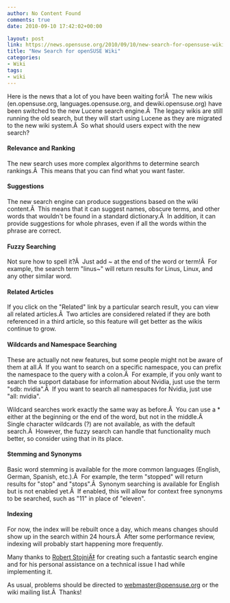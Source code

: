 ```yaml
---
author: No Content Found
comments: true
date: 2010-09-10 17:42:02+00:00

layout: post
link: https://news.opensuse.org/2010/09/10/new-search-for-opensuse-wiki/
title: "New Search for openSUSE Wiki"
categories:
- Wiki
tags:
- wiki
---
```

Here is the news that a lot of you have been waiting for!Â  The new wikis (en.opensuse.org, languages.opensuse.org, and dewiki.opensuse.org) have been switched to the new Lucene search engine.Â  The legacy wikis are still running the old search, but they will start using Lucene as they are migrated to the new wiki system.Â  So what should users expect with the new search?


#### **Relevance and Ranking**


The new search uses more complex algorithms to determine search rankings.Â  This means that you can find what you want faster.


#### Suggestions


The new search engine can produce suggestions based on the wiki content.Â  This means that it can suggest names, obscure terms, and other words that wouldn't be found in a standard dictionary.Â  In addition, it can provide suggestions for whole phrases, even if all the words within the phrase are correct.


#### **Fuzzy Searching**


Not sure how to spell it?Â  Just add ~ at the end of the word or term!Â  For example, the search term "linus~" will return results for Linus, Linux, and any other similar word.


#### Related Articles


If you click on the "Related" link by a particular search result, you can view all related articles.Â  Two articles are considered related if they are both referenced in a third article, so this feature will get better as the wikis continue to grow.


#### Wildcards and Namespace Searching


These are actually not new features, but some people might not be aware of them at all.Â  If you want to search on a specific namespace, you can prefix the namespace to the query with a colon.Â  For example, if you only want to search the support database for information about Nvidia, just use the term "sdb: nvidia".Â  If you want to search all namespaces for Nvidia, just use "all: nvidia".

Wildcard searches work exactly the same way as before.Â  You can use a * either at the beginning or the end of the word, but not in the middle.Â  Single character wildcards (?) are not available, as with the default search.Â  However, the fuzzy search can handle that functionality much better, so consider using that in its place.


#### Stemming and Synonyms


Basic word stemming is available for the more common languages (English, German, Spanish, etc.).Â  For example, the term "stopped" will return results for "stop" and "stops".Â  Synonym searching is available for English but is not enabled yet.Â  If enabled, this will allow for context free synonyms to be searched, such as "11" in place of "eleven".


#### Indexing


For now, the index will be rebuilt once a day, which means changes should show up in the search within 24 hours.Â  After some performance review, indexing will probably start happening more frequently.

Many thanks to [Robert StojniÄ‡](http://www.mediawiki.org/wiki/User:Rainman) for creating such a fantastic search engine and for his personal assistance on a technical issue I had while implementing it.

As usual, problems should be directed to webmaster@opensuse.org or the wiki mailing list.Â  Thanks!		
